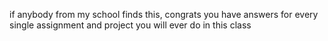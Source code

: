 if anybody from my school finds this, congrats you have answers for every single assignment and project you will ever do in this class
